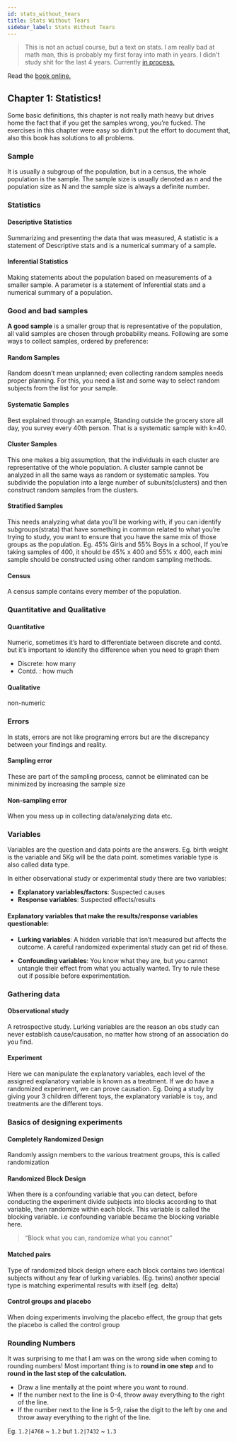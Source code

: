 ```yaml
---
id: stats_without_tears
title: Stats Without Tears
sidebar_label: Stats Without Tears
---
```


> This is not an actual course, but a text on stats. I am really bad at math man, this is probably my first foray into math in years. I didn't study shit for the last 4 years. Currently [in process.](https://docs.google.com/document/d/1FH77SfRMlExZnCDwAeDbLqQc-BbJXLuK_HPF-quRh-s/edit?usp=sharing)

Read the [book online.](https://brownmath.com/swt/chap00.htm)

## Chapter 1: Statistics!

Some basic definitions, this chapter is not really math heavy but drives home the fact that if you get the samples wrong, you’re fucked. The exercises in this chapter were easy so didn’t put the effort to document that, also this book has solutions to all problems.

### Sample

It is usually a subgroup of the population, but in a census, the whole population is the sample. The sample size is usually denoted as n and the population size as N and the sample size is always a definite number.

### Statistics

#### Descriptive Statistics

Summarizing and presenting the data that was measured, A statistic is a statement of Descriptive stats and is a numerical summary of a sample.

#### Inferential Statistics

Making statements about the population based on measurements of a smaller sample. A parameter is a statement of Inferential stats and a numerical summary of a population.

### Good and bad samples

**A good sample** is a smaller group that is representative of the population, all valid samples are chosen through probability means. Following are some ways to collect samples, ordered by preference:

#### Random Samples

Random doesn’t mean unplanned; even collecting random samples needs proper planning. For this, you need a list and some way to select random subjects from the list for your sample.

#### Systematic Samples

Best explained through an example, Standing outside the grocery store all day, you survey every 40th person. That is a systematic sample with k=40.

#### Cluster Samples

This one makes a big assumption, that the individuals in each cluster are representative of the whole population. A cluster sample cannot be analyzed in all the same ways as random or systematic samples. You subdivide the population into a large number of subunits(clusters) and then construct random samples from the clusters.

#### Stratified Samples

This needs analyzing what data you’ll be working with, if you can identify subgroups(strata) that have something in common related to what you’re trying to study, you want to ensure that you have the same mix of those groups as the population. Eg. 45% Girls and 55% Boys in a school, If you’re taking samples of 400, it should be 45% x 400 and 55% x 400, each mini sample should be constructed using other random sampling methods.

#### Census

A census sample contains every member of the population.

### Quantitative and Qualitative

#### Quantitative

Numeric, sometimes it’s hard to differentiate between discrete and contd. but it’s important to identify the difference when you need to graph them

- Discrete: how many
- Contd. : how much

#### Qualitative

non-numeric

### Errors

In stats, errors are not like programing errors but are the discrepancy between your findings and reality.

#### Sampling error

These are part of the sampling process, cannot be eliminated can be minimized by increasing the sample size

#### Non-sampling error

When you mess up in collecting data/analyzing data etc.

### Variables

Variables are the question and data points are the answers. Eg. birth weight is the variable and 5Kg will be the data point. sometimes variable type is also called data type.

In either observational study or experimental study there are two variables:

- **Explanatory variables/factors**: Suspected causes
- **Response variables**: Suspected effects/results

#### Explanatory variables that make the results/response variables questionable:

- **Lurking variables**: A hidden variable that isn’t measured but affects the outcome. A careful randomized experimental study can get rid of these.

- **Confounding variables**: You know what they are, but you cannot untangle their effect from what you actually wanted. Try to rule these out if possible before experimentation.

### Gathering data

#### Observational study

A retrospective study. Lurking variables are the reason an obs study can never establish cause/causation, no matter how strong of an association do you find.

#### Experiment

Here we can manipulate the explanatory variables, each level of the assigned explanatory variable is known as a treatment. If we do have a randomized experiment, we can prove causation. Eg. Doing a study by giving your 3 children different toys, the explanatory variable is `toy`, and treatments are the different toys.

### Basics of designing experiments

#### Completely Randomized Design

Randomly assign members to the various treatment groups, this is called randomization

#### Randomized Block Design

When there is a confounding variable that you can detect, before conducting the experiment divide subjects into blocks according to that variable, then randomize within each block. This variable is called the blocking variable. i.e confounding variable became the blocking variable here.

> “Block what you can, randomize what you cannot”

#### Matched pairs

Type of randomized block design where each block contains two identical subjects without any fear of lurking variables. (Eg. twins) another special type is matching experimental results with itself (eg. delta)

#### Control groups and placebo

When doing experiments involving the placebo effect, the group that gets the placebo is called the control group

### Rounding Numbers

It was surprising to me that I am was on the wrong side when coming to rounding numbers! Most important thing is to **round in one step** and to **round in the last step of the calculation.**

- Draw a line mentally at the point where you want to round.
- If the number next to the line is 0-4, throw away everything to the right of the line.
- If the number next to the line is 5-9, raise the digit to the left by one and throw away everything to the right of the line.

Eg. `1.2|4768` ~ `1.2` but `1.2|7432` ~ `1.3`
